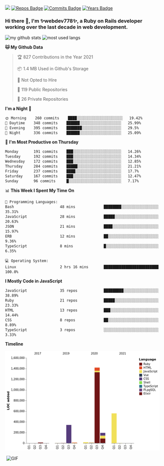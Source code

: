 ![](https://visitor-badge.glitch.me/badge?page_id=webdev778.webdev778)
[![Repos Badge](https://badges.pufler.dev/repos/webdev778)](https://badges.pufler.dev)
[![Commits Badge](https://badges.pufler.dev/commits/monthly/webdev778)](https://badges.pufler.dev)
[![Years Badge](https://badges.pufler.dev/years/webdev778)](https://badges.pufler.dev)
### Hi there 👋, I'm ✨webdev778✨, a Ruby on Rails developer working over the last decade in web development.


![my github stats](https://github-readme-stats.vercel.app/api?username=webdev778&show_icons=true&theme=tokyonight&line_height=27)
![most used langs](https://github-readme-stats.vercel.app/api/top-langs/?username=webdev778&hide=css,html&theme=tokyonight)

<!--START_SECTION:waka-->
**🐱 My Github Data** 

> 🏆 827 Contributions in the Year 2021
 > 
> 📦 1.4 MB Used in Github's Storage 
 > 
> 🚫 Not Opted to Hire
 > 
> 📜 119 Public Repositories 
 > 
> 🔑 26 Private Repositories  
 > 
**I'm a Night 🦉** 

```text
🌞 Morning    260 commits    ████░░░░░░░░░░░░░░░░░░░░░   19.42% 
🌆 Daytime    348 commits    ██████░░░░░░░░░░░░░░░░░░░   25.99% 
🌃 Evening    395 commits    ███████░░░░░░░░░░░░░░░░░░   29.5% 
🌙 Night      336 commits    ██████░░░░░░░░░░░░░░░░░░░   25.09%

```
📅 **I'm Most Productive on Thursday** 

```text
Monday       191 commits    ███░░░░░░░░░░░░░░░░░░░░░░   14.26% 
Tuesday      192 commits    ███░░░░░░░░░░░░░░░░░░░░░░   14.34% 
Wednesday    172 commits    ███░░░░░░░░░░░░░░░░░░░░░░   12.85% 
Thursday     284 commits    █████░░░░░░░░░░░░░░░░░░░░   21.21% 
Friday       237 commits    ████░░░░░░░░░░░░░░░░░░░░░   17.7% 
Saturday     167 commits    ███░░░░░░░░░░░░░░░░░░░░░░   12.47% 
Sunday       96 commits     █░░░░░░░░░░░░░░░░░░░░░░░░   7.17%

```


📊 **This Week I Spent My Time On** 

```text
💬 Programming Languages: 
Bash                     48 mins             ████████░░░░░░░░░░░░░░░░░   35.31% 
JavaScript               28 mins             █████░░░░░░░░░░░░░░░░░░░░   20.63% 
JSON                     21 mins             ████░░░░░░░░░░░░░░░░░░░░░   15.97% 
ERB                      12 mins             ██░░░░░░░░░░░░░░░░░░░░░░░   9.36% 
TypeScript               8 mins              █░░░░░░░░░░░░░░░░░░░░░░░░   6.35%

💻 Operating System: 
Linux                    2 hrs 16 mins       █████████████████████████   100.0%

```

**I Mostly Code in JavaScript** 

```text
JavaScript               35 repos            █████████░░░░░░░░░░░░░░░░   38.89% 
Ruby                     21 repos            █████░░░░░░░░░░░░░░░░░░░░   23.33% 
HTML                     13 repos            ███░░░░░░░░░░░░░░░░░░░░░░   14.44% 
CSS                      8 repos             ██░░░░░░░░░░░░░░░░░░░░░░░   8.89% 
TypeScript               3 repos             ░░░░░░░░░░░░░░░░░░░░░░░░░   3.33%

```


**Timeline**

![Chart not found](https://raw.githubusercontent.com/webdev778/webdev778/master/charts/bar_graph.png) 


<!--END_SECTION:waka-->

<img align="right" alt="GIF" src="https://github.com/webdev778/webdev778/blob/main/code.gif?raw=true" width="500" height="320" />

<!--
**webdev778/webdev778** is a ✨ _special_ ✨ repository because its `README.md` (this file) appears on your GitHub profile.

Here are some ideas to get you started:

- 🔭 I’m currently working on ...
- 🌱 I’m currently learning ...
- 👯 I’m looking to collaborate on ...
- 🤔 I’m looking for help with ...
- 💬 Ask me about ...
- 📫 How to reach me: ...
- 😄 Pronouns: ...
- ⚡ Fun fact: ...
-->
